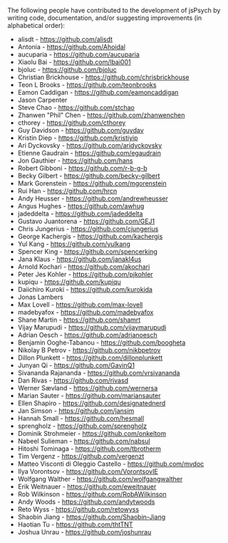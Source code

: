 The following people have contributed to the development of jsPsych by writing code, documentation, and/or suggesting improvements (in alphabetical order):
* alisdt - https://github.com/alisdt
* Antonia - https://github.com/Ahoidal
* aucuparia - https://github.com/aucuparia
* Xiaolu Bai - https://github.com/lbai001
* bjoluc - https://github.com/bjoluc
* Christian Brickhouse - https://github.com/chrisbrickhouse
* Teon L Brooks - https://github.com/teonbrooks
* Eamon Caddigan - https://github.com/eamoncaddigan
* Jason Carpenter
* Steve Chao - https://github.com/stchao
* Zhanwen "Phil" Chen - https://github.com/zhanwenchen
* cthorey - https://github.com/cthorey
* Guy Davidson - https://github.com/guydav
* Kristin Diep - https://github.com/kristiyip
* Ari Dyckovsky - https://github.com/aridyckovsky
* Etienne Gaudrain - https://github.com/egaudrain
* Jon Gauthier - https://github.com/hans
* Robert Gibboni - https://github.com/r-b-g-b
* Becky Gilbert - https://github.com/becky-gilbert
* Mark Gorenstein - https://github.com/mgorenstein
* Rui Han - https://github.com/hrcn
* Andy Heusser - https://github.com/andrewheusser
* Angus Hughes - https://github.com/awhug
* jadeddelta - https://github.com/jadeddelta
* Gustavo Juantorena - https://github.com/GEJ1
* Chris Jungerius - https://github.com/cjungerius
* George Kachergis - https://github.com/kachergis
* Yul Kang - https://github.com/yulkang
* Spencer King - https://github.com/spencerking
* Jana Klaus - https://github.com/janakl4us
* Arnold Kochari - https://github.com/akochari
* Peter Jes Kohler - https://github.com/pjkohler 
* kupiqu - https://github.com/kupiqu
* Daiichiro Kuroki - https://github.com/kurokida
* Jonas Lambers
* Max Lovell - https://github.com/max-lovell
* madebyafox - https://github.com/madebyafox
* Shane Martin - https://github.com/shamrt
* Vijay Marupudi - https://github.com/vijaymarupudi
* Adrian Oesch - https://github.com/adrianoesch
* Benjamin Ooghe-Tabanou - https://github.com/boogheta
* Nikolay B Petrov - https://github.com/nikbpetrov
* Dillon Plunkett - https://github.com/dillonplunkett
* Junyan Qi - https://github.com/GavinQ1
* Sivananda Rajananda - https://github.com/vrsivananda
* Dan Rivas - https://github.com/rivasd
* Werner Sævland - https://github.com/wernersa
* Marian Sauter - https://github.com/mariansauter
* Ellen Shapiro - https://github.com/designatednerd
* Jan Simson - https://github.com/jansim
* Hannah Small - https://github.com/hesmall
* sprengholz - https://github.com/sprengholz
* Dominik Strohmeier - https://github.com/onkeltom
* Nabeel Sulieman - https://github.com/nabsul
* Hitoshi Tominaga - https://github.com/tbrotherm
* Tim Vergenz - https://github.com/vergenzt
* Matteo Visconti di Oleggio Castello - https://github.com/mvdoc
* Ilya Vorontsov - https://github.com/VorontsovIE
* Wolfgang Walther - https://github.com/wolfgangwalther
* Erik Weitnauer - https://github.com/eweitnauer
* Rob Wilkinson - https://github.com/RobAWilkinson
* Andy Woods - https://github.com/andytwoods
* Reto Wyss - https://github.com/retowyss
* Shaobin Jiang - https://github.com/Shaobin-Jiang
* Haotian Tu - https://github.com/thtTNT
* Joshua Unrau - https://github.com/joshunrau